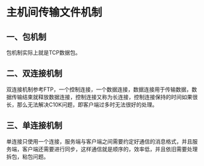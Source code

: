 # 主机间传输文件机制

## 一、包机制

包机制实际上就是TCP数据包。



## 二、双连接机制

双连接机制参考FTP，一个控制连接，一个数据连接，数据连接用于传输数据，数据传输结束就释放数据连接，控制连接又称为长连接，控制连接保持的时间如果很长，那么无法解决C10K问题，即客户端过多时无法很好的处理。



## 三、单连接机制

单连接只使用一个连接，服务端与客户端之间需要约定好通信的消息格式，并且服务端，客户端还需要进行同步，这样通信就是顺序的，效率低，并且依旧需要处理拆包，粘包问题。

